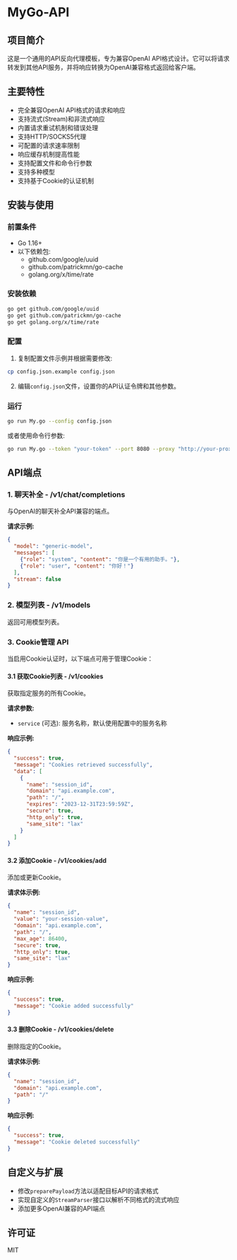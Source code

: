 # MyGo-API

## 项目简介

这是一个通用的API反向代理模板，专为兼容OpenAI API格式设计。它可以将请求转发到其他API服务，并将响应转换为OpenAI兼容格式返回给客户端。

## 主要特性

- 完全兼容OpenAI API格式的请求和响应
- 支持流式(Stream)和非流式响应
- 内置请求重试机制和错误处理
- 支持HTTP/SOCKS5代理
- 可配置的请求速率限制
- 响应缓存机制提高性能
- 支持配置文件和命令行参数
- 支持多种模型
- 支持基于Cookie的认证机制

## 安装与使用

### 前置条件

- Go 1.16+
- 以下依赖包:
  - github.com/google/uuid
  - github.com/patrickmn/go-cache
  - golang.org/x/time/rate

### 安装依赖

```bash
go get github.com/google/uuid
go get github.com/patrickmn/go-cache
go get golang.org/x/time/rate
```

### 配置

1. 复制配置文件示例并根据需要修改:

```bash
cp config.json.example config.json
```

2. 编辑`config.json`文件，设置你的API认证令牌和其他参数。

### 运行

```bash
go run My.go --config config.json
```

或者使用命令行参数:

```bash
go run My.go --token "your-token" --port 8080 --proxy "http://your-proxy-url"
```

## API端点

### 1. 聊天补全 - /v1/chat/completions

与OpenAI的聊天补全API兼容的端点。

**请求示例:**

```json
{
  "model": "generic-model",
  "messages": [
    {"role": "system", "content": "你是一个有用的助手。"},
    {"role": "user", "content": "你好！"}
  ],
  "stream": false
}
```

### 2. 模型列表 - /v1/models

返回可用模型列表。

### 3. Cookie管理 API

当启用Cookie认证时，以下端点可用于管理Cookie：

#### 3.1 获取Cookie列表 - /v1/cookies

获取指定服务的所有Cookie。

**请求参数:**
- `service` (可选): 服务名称，默认使用配置中的服务名称

**响应示例:**

```json
{
  "success": true,
  "message": "Cookies retrieved successfully",
  "data": [
    {
      "name": "session_id",
      "domain": "api.example.com",
      "path": "/",
      "expires": "2023-12-31T23:59:59Z",
      "secure": true,
      "http_only": true,
      "same_site": "lax"
    }
  ]
}
```

#### 3.2 添加Cookie - /v1/cookies/add

添加或更新Cookie。

**请求体示例:**

```json
{
  "name": "session_id",
  "value": "your-session-value",
  "domain": "api.example.com",
  "path": "/",
  "max_age": 86400,
  "secure": true,
  "http_only": true,
  "same_site": "lax"
}
```

**响应示例:**

```json
{
  "success": true,
  "message": "Cookie added successfully"
}
```

#### 3.3 删除Cookie - /v1/cookies/delete

删除指定的Cookie。

**请求体示例:**

```json
{
  "name": "session_id",
  "domain": "api.example.com",
  "path": "/"
}
```

**响应示例:**

```json
{
  "success": true,
  "message": "Cookie deleted successfully"
}
```

## 自定义与扩展

- 修改`preparePayload`方法以适配目标API的请求格式
- 实现自定义的`StreamParser`接口以解析不同格式的流式响应
- 添加更多OpenAI兼容的API端点

## 许可证

MIT